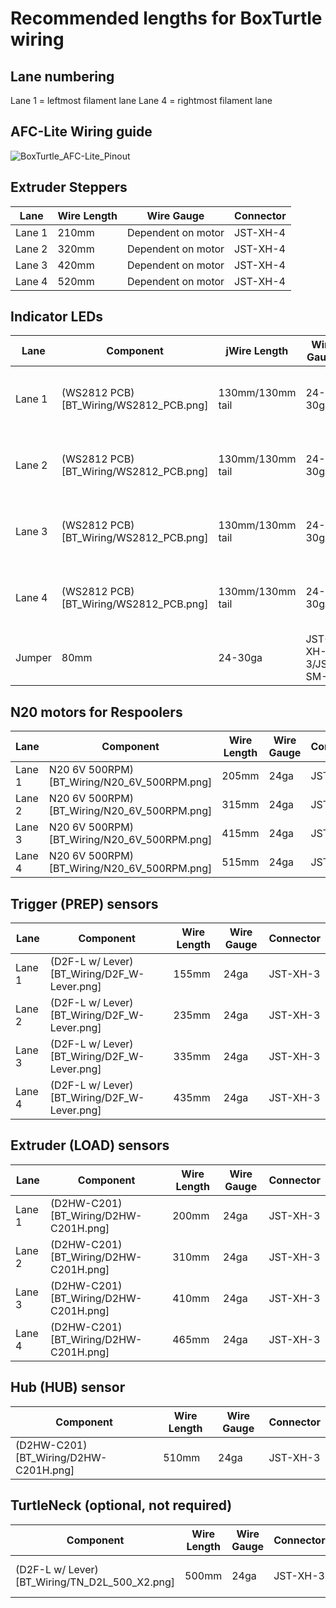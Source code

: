 # Recommended lengths for BoxTurtle wiring

## Lane numbering

Lane 1 = leftmost filament lane
Lane 4  = rightmost filament lane

## AFC-Lite Wiring guide
![BoxTurtle_AFC-Lite_Pinout](https://github.com/user-attachments/assets/134796f6-8458-4a61-9967-1292963d7b4b)

## Extruder Steppers
| Lane | Wire Length | Wire Gauge | Connector |
| ---- | ----------- | --------- | ------------|
| Lane 1 | 210mm | Dependent on motor | JST-XH-4 |
| Lane 2 | 320mm | Dependent on motor | JST-XH-4 |
| Lane 3 | 420mm | Dependent on motor | JST-XH-4 |
| Lane 4 | 520mm | Dependent on motor | JST-XH-4 |

##  Indicator LEDs
| Lane | Component | jWire Length | Wire Gauge | Connector |
| ---- | ----------- | --------- | ------------| --------- |
| Lane 1 | (WS2812 PCB)[BT_Wiring/WS2812_PCB.png] | 130mm/130mm tail | 24-30ga | (JST-SM-M)[BT_Wiring/JST-XH_JST-SM.png]/JST-SM-F |
| Lane 2 | (WS2812 PCB)[BT_Wiring/WS2812_PCB.png] | 130mm/130mm tail | 24-30ga | (JST-SM-M)[BT_Wiring/JST-XH_JST-SM.png]/JST-SM-F |
| Lane 3 | (WS2812 PCB)[BT_Wiring/WS2812_PCB.png] | 130mm/130mm tail | 24-30ga | (JST-SM-M)[BT_Wiring/JST-XH_JST-SM.png]/JST-SM-F |
| Lane 4 | (WS2812 PCB)[BT_Wiring/WS2812_PCB.png] | 130mm/130mm tail | 24-30ga | (JST-SM-M)[BT_Wiring/JST-XH_JST-SM.png]/JST-SM-F |
| Jumper | 80mm | 24-30ga | JST-XH-3/JST-SM-F |

##  N20 motors for Respoolers
| Lane | Component | Wire Length | Wire Gauge | Connector |
| ---- | ----------- | --------- | ------------| --------- |
| Lane 1 | N20 6V 500RPM)[BT_Wiring/N20_6V_500RPM.png] | 205mm | 24ga | JST-XH-2 |
| Lane 2 | N20 6V 500RPM)[BT_Wiring/N20_6V_500RPM.png] | 315mm | 24ga | JST-XH-2 |
| Lane 3 | N20 6V 500RPM)[BT_Wiring/N20_6V_500RPM.png] | 415mm | 24ga | JST-XH-2 |
| Lane 4 | N20 6V 500RPM)[BT_Wiring/N20_6V_500RPM.png] | 515mm | 24ga | JST-XH-2 |

## Trigger (PREP) sensors
| Lane | Component | Wire Length | Wire Gauge | Connector |
| ---- | ----------- | --------- | ------------| --------- |
| Lane 1 | (D2F-L w/ Lever)[BT_Wiring/D2F_W-Lever.png] | 155mm | 24ga | JST-XH-3 |
| Lane 2 | (D2F-L w/ Lever)[BT_Wiring/D2F_W-Lever.png] | 235mm | 24ga | JST-XH-3|
| Lane 3 | (D2F-L w/ Lever)[BT_Wiring/D2F_W-Lever.png] | 335mm | 24ga | JST-XH-3 |
| Lane 4 | (D2F-L w/ Lever)[BT_Wiring/D2F_W-Lever.png] | 435mm | 24ga | JST-XH-3 |

## Extruder (LOAD) sensors
| Lane | Component | Wire Length | Wire Gauge | Connector |
| ---- | ----------- | --------- | ------------| --------- |
| Lane 1 | (D2HW-C201)[BT_Wiring/D2HW-C201H.png] | 200mm | 24ga | JST-XH-3 |
| Lane 2 | (D2HW-C201)[BT_Wiring/D2HW-C201H.png] | 310mm | 24ga | JST-XH-3 |
| Lane 3 | (D2HW-C201)[BT_Wiring/D2HW-C201H.png] | 410mm | 24ga | JST-XH-3 |
| Lane 4 | (D2HW-C201)[BT_Wiring/D2HW-C201H.png] | 465mm | 24ga | JST-XH-3 |

## Hub (HUB) sensor
| Component | Wire Length | Wire Gauge | Connector |
| ----------- | --------- | ------------| --------- |
| (D2HW-C201)[BT_Wiring/D2HW-C201H.png] | 510mm | 24ga | JST-XH-3 |

## TurtleNeck (optional, not required)
| Component | Wire Length | Wire Gauge | Connector | Notes |
| ----------- | --------- | ------------| --------- | ---- |
| (D2F-L w/ Lever)[BT_Wiring/TN_D2L_500_X2.png]  | 500mm | 24ga | JST-XH-3 | Quantity two required |
